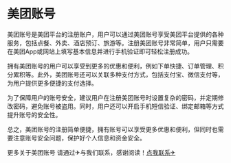 # 美团账号

美团账号是美团平台的注册账户，用户可以通过美团账号享受美团平台提供的各种服务，包括点餐、外卖、酒店预订、旅游等。注册美团账号非常简单，用户只需要在美团App或网站上填写基本信息并进行手机验证即可轻松注册成功。

拥有美团账号的用户可以享受到更多的优惠和便利，例如下单快捷、订单管理、积分累积等。此外，美团账号还可以关联多种支付方式，包括支付宝、微信支付等，为用户提供更多便捷的支付选择。

为了保障用户的账号安全，建议用户在注册美团账号时设置复杂的密码，并定期修改密码，避免账号被盗用。同时，用户还可以开启手机短信验证、绑定邮箱等方式提升账号的安全性。

总之，美团账号的注册简单便捷，拥有账号可以享受更多优惠和便利，但同时也需要注意账号安全问题，保护好个人信息和资金安全。

更多关于美团账号 请通过✈与我们联系，感谢阅读！[点我联系✈](https://mail.G208.com)